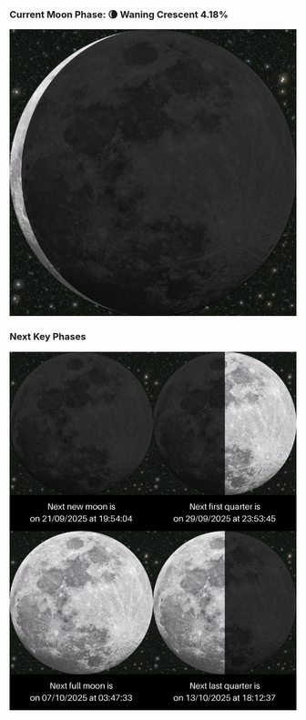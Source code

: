 ### Current Moon Phase: 🌘 Waning Crescent 4.18%
![Moon Phase](moonphase.png)
### Next Key Phases
![Gallery](gallery.png)